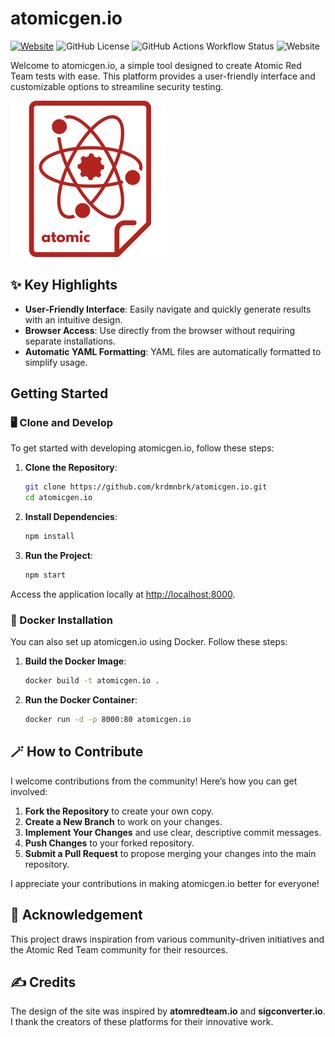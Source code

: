 # atomicgen.io 

[![Website](https://img.shields.io/badge/Website-atomicgen.io-blue)](https://atomicgen.io)
![GitHub License](https://img.shields.io/github/license/krdmnbrk/atomicgen.io?style=flat)
![GitHub Actions Workflow Status](https://img.shields.io/github/actions/workflow/status/krdmnbrk/atomicgen.io/deploy.yml?style=flat)
![Website](https://img.shields.io/website?url=https%3A%2F%2Fatomicgen.io?style=flat)


Welcome to atomicgen.io, a simple tool designed to create Atomic Red Team tests with ease. This platform provides a user-friendly interface and customizable options to streamline security testing.

<img src="/images/7.png" alt="atomic red team, atomicgen.io" width="250">

## ✨ Key Highlights

- **User-Friendly Interface**: Easily navigate and quickly generate results with an intuitive design.
- **Browser Access**: Use directly from the browser without requiring separate installations.
- **Automatic YAML Formatting**: YAML files are automatically formatted to simplify usage.

## Getting Started

### 🖥️ Clone and Develop

To get started with developing atomicgen.io, follow these steps:

1. **Clone the Repository**:

   ```bash
   git clone https://github.com/krdmnbrk/atomicgen.io.git
   cd atomicgen.io
   ```

2. **Install Dependencies**:

   ```bash
   npm install
   ```

3. **Run the Project**:

   ```bash
   npm start
   ```

Access the application locally at [http://localhost:8000](http://localhost:8000).

### 🐳 Docker Installation

You can also set up atomicgen.io using Docker. Follow these steps:

1. **Build the Docker Image**:

   ```bash
   docker build -t atomicgen.io .
   ```

2. **Run the Docker Container**:

   ```bash
   docker run -d -p 8000:80 atomicgen.io
   ```

## 🪄 How to Contribute

I welcome contributions from the community! Here’s how you can get involved:

1. **Fork the Repository** to create your own copy.
2. **Create a New Branch** to work on your changes.
3. **Implement Your Changes** and use clear, descriptive commit messages.
4. **Push Changes** to your forked repository.
5. **Submit a Pull Request** to propose merging your changes into the main repository.

I appreciate your contributions in making atomicgen.io better for everyone!

## 🙏 Acknowledgement

This project draws inspiration from various community-driven initiatives and the Atomic Red Team community for their resources.

## ✍️ Credits

The design of the site was inspired by **atomredteam.io** and **sigconverter.io**. I thank the creators of these platforms for their innovative work.
